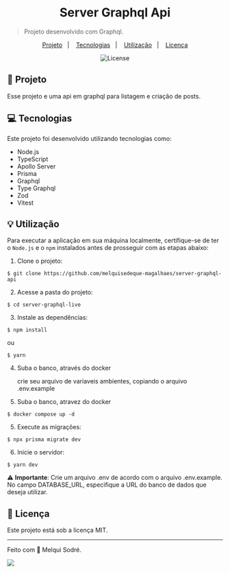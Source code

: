 <h1 align="center" style="text-align: center;">
  Server Graphql Api
</h1>

> Projeto desenvolvido com Graphql.

<p align="center">
  <a href="#project">Projeto</a>&nbsp;&nbsp;&nbsp;|&nbsp;&nbsp;&nbsp;
  <a href="#technologies">Tecnologias</a>&nbsp;&nbsp;&nbsp;|&nbsp;&nbsp;&nbsp;
  <a href="#usage">Utilização</a>&nbsp;&nbsp;&nbsp;|&nbsp;&nbsp;&nbsp;
  <a href="#license">Licença</a>
</p>

<p align="center">
  <img alt="License" src="https://img.shields.io/static/v1?label=license&message=MIT&color=49AA26&labelColor=000000">
</p>

<h2 id="project">📁 Projeto</h2>

Esse projeto e uma api em graphql para listagem e criação de posts.

<h2 id="technologies">💻 Tecnologias</h2>

Este projeto foi desenvolvido utilizando tecnologias como:

- Node.js
- TypeScript
- Apollo Server
- Prisma
- Graphql
- Type Graphql
- Zod
- Vitest

<h2 id="usage">💡 Utilização</h2>

Para executar a aplicação em sua máquina localmente, certifique-se de ter o `Node.js` e o `npm` instalados antes de prosseguir com as etapas abaixo:

1. Clone o projeto:

```
$ git clone https://github.com/melquisedeque-magalhaes/server-graphql-api
```

2. Acesse a pasta do projeto:

```
$ cd server-graphql-live
```

3. Instale as dependências:

```
$ npm install
```
ou
```
$ yarn
```
4. Suba o banco, através do docker

   crie seu arquivo de variaveis ambientes, copiando o arquivo .env.example

4. Suba o banco, atravez do docker

```
$ docker compose up -d
```  

5. Execute as migrações:

```
$ npx prisma migrate dev
```

6. Inicie o servidor:

```
$ yarn dev
```

⚠️ **Importante**: Crie um arquivo .env de acordo com o arquivo .env.example. No campo DATABASE_URL, especifique a URL do banco de dados que deseja utilizar.

<h2 id="license">📝 Licença</h2>

Este projeto está sob a licença MIT.

---

Feito com 💜 Melqui Sodré.

<div style="display: flex;">
  <a href="https://www.linkedin.com/in/melqui-sodre/" target="_blank"><img src="https://img.shields.io/badge/-LinkedIn-%230077B5?style=for-the-badge&logo=linkedin&logoColor=white" style="margin-right: 2vw" target="_blank"></a>
</div>
